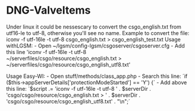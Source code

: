 # DNG-ValveItems

Under linux it could be nessescary to convert the csgo_english.txt from utf16-le to utf-8, otherwise you'll see no name.
Example to convert the file: iconv -f utf-16le -t utf-8 csgo_english.txt > csgo_english_test.txt
Usage withLGSM:
    - Open ~/lgsm/config-lgsm/csgoserver/csgoserver.cfg
    - Add this line 'iconv -f utf-16le -t utf-8 ~/serverfiles/csgo/resource/csgo_english.txt > ~/serverfiles/csgo/resource/csgo_english_utf8.txt'

Usage Easy-WI:
    - Open stuff/methods/class_app.php
    - Search this line: ´if ($this->appServerDetails['protectionModeStarted'] == 'Y') {´
    - Add above this line: ´$script .= 'iconv -f utf-16le -t utf-8 ' . $serverDir . 'csgo/csgo/resource/csgo_english.txt > ' . $serverDir . 'csgo/csgo/resource/csgo_english_utf8.txt' . "\n";´